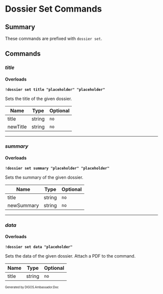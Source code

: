 ﻿Dossier Set Commands
====================
## Summary
These commands are prefixed with `dossier set`.

## Commands
### *title*
#### Overloads
**`!dossier set title "placeholder" "placeholder"`**

Sets the title of the given dossier.

| Name | Type | Optional |
| --- | --- | --- |
| title | string | `no` |
| newTitle | string | `no` |

---

### *summary*
#### Overloads
**`!dossier set summary "placeholder" "placeholder"`**

Sets the summary of the given dossier.

| Name | Type | Optional |
| --- | --- | --- |
| title | string | `no` |
| newSummary | string | `no` |

---

### *data*
#### Overloads
**`!dossier set data "placeholder"`**

Sets the data of the given dossier. Attach a PDF to the command.

| Name | Type | Optional |
| --- | --- | --- |
| title | string | `no` |

<sub><sup>Generated by DIGOS.Ambassador.Doc</sup></sub>